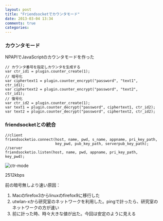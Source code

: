 ```yaml
---
layout: post
title: "Friendsocketでカウンタモード"
date: 2013-03-04 13:34
comments: true
categories: 
---
```

### カウンタモード
NPAPIでJavaScriptのカウンタモードを作った
```
// カウンタ番号を指定しカウンタを生成する
var ctr_id1 = plugin.counter_create(1);
// 暗号化
var ciphertext1 = plugin.counter_encrypt("password", "text1", ctr_id1);
var ciphertext2 = plugin.counter_encrypt("password", "text2", ctr_id1);
// 復号化
var ctr_id2 = plugin.counter_create(1);
var text1 = plugin.counter_decrypt("password", ciphertext1, ctr_id2);
var text2 = plugin.counter_decrypt("password", ciphertext2, ctr_id2);
```

### friendsocketとの統合
```
//client
friendsocketio.connect(host, name, pwd, s_name, appname, pri_key_path,
                       key_pwd, pub_key_path, serverpub_key_path);
//server
friendsocketio.listen(host, name, pwd, appname, pri_key_path, key_pwd);
```

![ctr-mode](http://ww3.sinaimg.cn/large/a74ecc4cjw1e2fd8yd47cj.jpg)

2512kbps

前の暗号無しより速い原因：
1. Macのfirefox3からlinuxのfirefox9に移行した
2. utwlan-xから研究室のネットワークを利用した。pingで計ったら、研究室のネットワークの方が速い
3. 前に計った時、時々大きな値が出た。今回は安定のように見える
